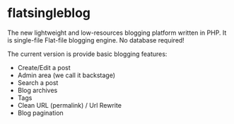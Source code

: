 # flatsingleblog
The new lightweight and low-resources blogging platform written in PHP. It is single-file Flat-file blogging engine. No database required!

The current version is provide basic blogging features:
* Create/Edit a post
* Admin area (we call it backstage)
* Search a post
* Blog archives
* Tags
* Clean URL (permalink) / Url Rewrite
* Blog pagination

